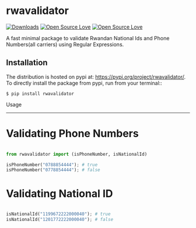 # rwavalidator

[![Downloads](https://pepy.tech/badge/rwavalidator)](https://pepy.tech/project/rwavalidator)
[![Open Source Love](https://badges.frapsoft.com/os/v1/open-source.svg?v=102)](https://github.com/ellerbrock/open-source-badge/)
[![Open Source Love](https://badges.frapsoft.com/os/mit/mit.svg?v=102)](https://github.com/ellerbrock/open-source-badge/)

A fast minimal package to validate Rwandan National Ids and Phone Numbers(all carriers) using Regular Expressions.

## Installation

The distribution is hosted on pypi at: https://pypi.org/project/rwavalidator/. To directly install the package from pypi, run from your terminal::

    $ pip install rwavalidator

Usage

---

# Validating Phone Numbers

```py

from rwavalidator import (isPhoneNumber, isNationalId)

isPhoneNumber("0788854444"); # true
isPhoneNumber("0778854444"); # false

```

# Validating National ID

```py

isNationalId("1199672222000040"); # true
isNationalId("1201772222000040"); # false
```
